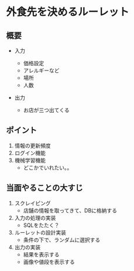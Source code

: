 # 外食先を決めるルーレット

## 概要

- 入力
    - 価格設定
    - アレルギーなど
    - 場所
    - 人数

- 出力
    - お店が三つ出てくる

## ポイント
1. 情報の更新頻度
2. ログイン機能
3. 機械学習機能
    - どこかでいれたい。。

## 当面やることの大すじ
1. スクレイピング
    - 店舗の情報を取ってきて、DBに格納する
2. 入力の処理の実装
    - SQLをたたく？
3. ルーレットの設計実装
    - 条件の下で、ランダムに選択する
4. 出力の実装
    - 結果を表示する
    - 画像や値段を表示する

